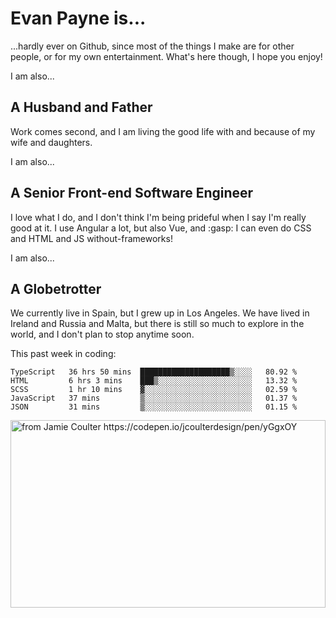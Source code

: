 # Evan Payne is...
...hardly ever on Github, since most of the things I make are for other people, or for my own entertainment.  What's here though, I hope you enjoy!

I am also...
## A Husband and Father
Work comes second, and I am living the good life with and because of my wife and daughters.

I am also...
## A Senior Front-end Software Engineer
I love what I do, and I don't think I'm being prideful when I say I'm really good at it.  I use Angular a lot, but also Vue, and :gasp: I can even do CSS and HTML and JS without-frameworks!

I am also...
## A Globetrotter
We currently live in Spain, but I grew up in Los Angeles.  We have lived in Ireland and Russia and Malta, but there is still so much to explore in the world, and I don't plan to stop anytime soon.

This past week in coding:
<!--START_SECTION:waka-->
```text
TypeScript   36 hrs 50 mins  ████████████████████▒░░░░   80.92 % 
HTML         6 hrs 3 mins    ███▒░░░░░░░░░░░░░░░░░░░░░   13.32 % 
SCSS         1 hr 10 mins    ▓░░░░░░░░░░░░░░░░░░░░░░░░   02.59 % 
JavaScript   37 mins         ▒░░░░░░░░░░░░░░░░░░░░░░░░   01.37 % 
JSON         31 mins         ▒░░░░░░░░░░░░░░░░░░░░░░░░   01.15 % 
```
<!--END_SECTION:waka-->


<img alt="from Jamie Coulter https://codepen.io/jcoulterdesign/pen/yGgxOY" src="./solar.svg" width="100%" height="300"/>
